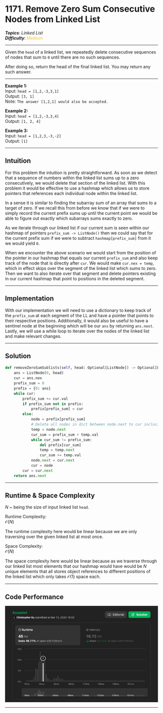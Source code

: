 # 1171. Remove Zero Sum Consecutive Nodes from Linked List
***Topics***: *Linked List*  
***Difficulty***: <span style="color: #fac31d;">Medium</span>
<!-- green: #46c6c2, yellow: #fac31d, red: #f8615c-->
---
Given the `head` of a linked list, we repeatedly delete consecutive sequences of nodes that sum to `0` until there are no such sequences.

After doing so, return the head of the final linked list.  You may return any such answer.

---
**Example 1:**  
Input: `head = [1,2,-3,3,1]`  
Output: `[3, 1]`  
Note: `The answer [1,2,1] would also be accepted.`  

**Example 2:**   
Input: `head = [1,2,-3,3,4]`  
Output: `[1, 2, 4]`    

**Example 3:**   
Input: `head = [1,2,3,-3,-2]`  
Output: `[1]`    

---
## Intuition
For this problem the intuition is pretty straightforward. As soon as we detect that a sequence of numbers within
the linked list sums up to a zero consecutively, we would delete that section of the linked list. With
this problem it would be effective to use a hashmap which allows us to store pointers that references
each individual node within the linked list.

In a sense it is similar to finding the subarray sum of an array that sums to a target of zero. If we
recall this from before we know that if we were to simply record the current prefix sums up until the
current point we would be able to figure out exactly which subarrays sums exactly to zero.

As we iterate through our linked list if our current sum is seen within our hashmap of pointers 
`prefix_sum -> ListNode()` then we could say that for the current prefix sum if we were to subtract
`hashmap[prefix_sum]` from it we would yield `0`.

When we encounter the above scenario we would start from the position of the pointer in our hashmap that
equals our current `prefix_sum` and also keep track of the node that is directly after `cur`. We would make
`cur.nex = temp`, which in effect skips over the segment of the linked list which sums to zero. Then
we want to also iterate over that segment and delete pointers existing in our current hashmap that
point to positions in the deleted segment.  

---
## Implementation
With our implementation we will need to use a dictionary to keep track of the `prefix_sum` at each
segment of the LL and have a pointer that points to their respective positions. Additionally, it
would also be useful to have a sentinel node at the beginning which will be our `ans` by returning `ans.next`.
Lastly, we will use a while loop to iterate over the nodes of the linked list and make relevant changes.


---
## Solution
```python
def removeZeroSumSublists(self, head: Optional[ListNode]) -> Optional[ListNode]:
    ans = ListNode(0, head)
    cur = ans.nex
    prefix_sum = 0
    prefix = {0: ans}
    while cur:
        prefix_sum += cur.val
        if prefix_sum not in prefix:
            prefix[prefix_sum] = cur
        else:
            node = prefix[prefix_sum]
            # Delete all nodes in dict between node.next to cur inclusive
            temp = node.next
            cur_sum = prefix_sum + temp.val
            while cur_sum != prefix_sum:
                del prefix[cur_sum]
                temp = temp.next
                cur_sum += temp.val
            node.next = cur.next
            cur = node
        cur = cur.next
    return ans.next
```
---
## Runtime & Space Complexity
$N$ ~ being the size of input linked list `head`.  

Runtime Complexity:  
$\mathcal{O}(N)$

The runtime complexity here would be linear because we are only traversing over the given linked list
at most once.

Space Complexity:  
$\mathcal{O}(N)$

The space complexity here would be linear because as we traverse through our linked list most elements
that our hashmap would have would be $N$ unique elements that all stores object references to different
positions of the linked list which only takes $\mathcal{O}(1)$ space each.

---
## Code Performance
![1171 code performance](../y_resources/code-performances/lc-1171.png)

---